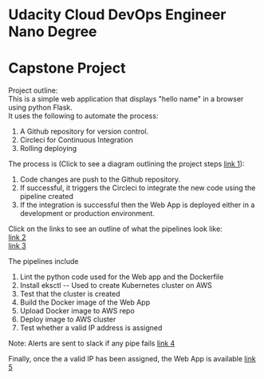 # Udacity Cloud DevOps Engineer Nano Degree
# Capstone Project

Project outline:    
This is a simple web application that displays "hello name" in a browser using python Flask.    
It uses the following to automate the process:
1. A Github repository for version control.
2. Circleci for Continuous Integration
3. Rolling deploying


The process is (Click to see a diagram outlining the project steps [link 1](http://cloudtobago.com/udacity/capstone/images/CICD_diagram.png)):
1. Code changes are push to the Github repository.
2. If successful, it triggers the Circleci to integrate the new code using the pipeline created
3. If the integration is successful then the Web App is deployed either in a development or production environment.

Click on the links to see an outline of what the pipelines look like:    
[link 2](http://cloudtobago.com/udacity/capstone/images/CCI_pipes_1.png)    
[link 3](http://cloudtobago.com/udacity/capstone/images/CCI_pipes_1.png)

The pipelines include
1. Lint the python code used for the Web app and the Dockerfile
2. Install eksctl -- Used to create Kubernetes cluster on AWS
3. Test that the cluster is created
4. Build the Docker image of the Web App
5. Upload Docker image to AWS repo
6. Deploy image to AWS cluster
7. Test whether a valid IP address is assigned

Note: Alerts are sent to slack if any pipe fails [link 4](http://cloudtobago.com/udacity/capstone/images/slack_fail_note.png)

Finally, once the a valid IP has been assigned, the Web App is available [link 5](http://cloudtobago.com/udacity/capstone/images/Web_App2.png)
